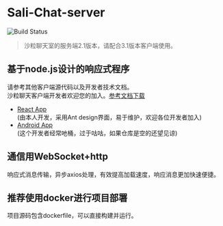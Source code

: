 # Sali-Chat-server
![Build Status](https://travis-ci.org/bootstrap-tagsinput/bootstrap-tagsinput.svg?branch=master)
>沙粒聊天室的服务端2.1版本，请配合3.1版本客户端使用。
## 基于node.js设计的响应式程序
请参考其他客户端源代码以及开发者技术文档。<br>
沙粒聊天客户端开发者欢迎您的加入。[参考文档下载](http://45.76.194.96:8085/helpdoc.pdf)
+ [React App](https://github.com/Neboer/sali-chat-app)<br>
(由本人开发，采用Ant design界面，易于维护，欢迎各位开发者加入)
+ [Android App](https://github.com/Eibon00/sali-chat-android/)<br>
(这个开发者经常吔桶，过于咕咕，如果仓库是空的还望见谅)
## 通信用WebSocket+http
响应式消息传输，异步axios处理，有效提高加载速度，响应消息更加快速便捷。
## 推荐使用docker进行项目部署
项目源码包含dockerfile，可以直接构建并运行。